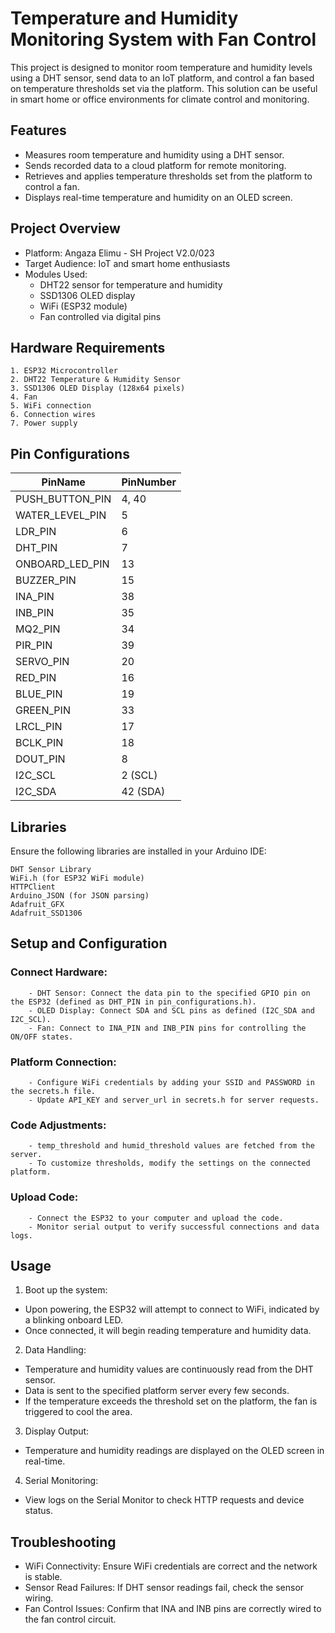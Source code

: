 
# Temperature and Humidity Monitoring System with Fan Control

This project is designed to monitor room temperature and humidity levels using a DHT sensor, send data to an IoT platform, and control a fan based on temperature thresholds set via the platform. This solution can be useful in smart home or office environments for climate control and monitoring.

## Features
* Measures room temperature and humidity using a DHT sensor.
* Sends recorded data to a cloud platform for remote monitoring.
* Retrieves and applies temperature thresholds set from the platform to control a fan.
* Displays real-time temperature and humidity on an OLED screen.

## Project Overview
- Platform: Angaza Elimu - SH Project V2.0/023
- Target Audience: IoT and smart home enthusiasts
- Modules Used:
    * DHT22 sensor for temperature and humidity
    * SSD1306 OLED display
    * WiFi (ESP32 module)
    * Fan controlled via digital pins

## Hardware Requirements

    1. ESP32 Microcontroller
    2. DHT22 Temperature & Humidity Sensor
    3. SSD1306 OLED Display (128x64 pixels)
    4. Fan 
    5. WiFi connection
    6. Connection wires
    7. Power supply

## Pin Configurations

| PinName            | PinNumber                                                                |
| ----------------- | ------------------------------------------------------------------ |
| PUSH_BUTTON_PIN |  4, 40|
| WATER_LEVEL_PIN| 5|
| LDR_PIN | 6|
| DHT_PIN | 7|
| ONBOARD_LED_PIN | 13|
| BUZZER_PIN | 15|
| INA_PIN| 38|
| INB_PIN |35 |
| MQ2_PIN | 34|
| PIR_PIN |39 |
| SERVO_PIN | 20|
| RED_PIN |16 |
| BLUE_PIN | 19|
| GREEN_PIN | 33|
| LRCL_PIN | 17|
| BCLK_PIN | 18|
| DOUT_PIN | 8|
| I2C_SCL | 2 (SCL)|
| I2C_SDA |42 (SDA) |

## Libraries

Ensure the following libraries are installed in your Arduino IDE:

    DHT Sensor Library
    WiFi.h (for ESP32 WiFi module)
    HTTPClient
    Arduino_JSON (for JSON parsing)
    Adafruit_GFX
    Adafruit_SSD1306

## Setup and Configuration

### Connect Hardware:
        - DHT Sensor: Connect the data pin to the specified GPIO pin on the ESP32 (defined as DHT_PIN in pin_configurations.h).
        - OLED Display: Connect SDA and SCL pins as defined (I2C_SDA and I2C_SCL).
        - Fan: Connect to INA_PIN and INB_PIN pins for controlling the ON/OFF states.

### Platform Connection:
        - Configure WiFi credentials by adding your SSID and PASSWORD in the secrets.h file.
        - Update API_KEY and server_url in secrets.h for server requests.

### Code Adjustments:
        - temp_threshold and humid_threshold values are fetched from the server.
        - To customize thresholds, modify the settings on the connected platform.

### Upload Code:
        - Connect the ESP32 to your computer and upload the code.
        - Monitor serial output to verify successful connections and data logs.

## Usage
1. Boot up the system:
* Upon powering, the ESP32 will attempt to connect to WiFi, indicated by a blinking onboard LED.
* Once connected, it will begin reading temperature and humidity data.

2. Data Handling:
*    Temperature and humidity values are continuously read from the DHT sensor.
* Data is sent to the specified platform server every few seconds.
* If the temperature exceeds the threshold set on the platform, the fan is triggered to cool the area.

3. Display Output:
* Temperature and humidity readings are displayed on the OLED screen in real-time.

4. Serial Monitoring:

* View logs on the Serial Monitor to check HTTP requests and device status.

## Troubleshooting

* WiFi Connectivity: Ensure WiFi credentials are correct and the network is stable.
* Sensor Read Failures: If DHT sensor readings fail, check the sensor wiring.
* Fan Control Issues: Confirm that INA and INB pins are correctly wired to the fan control circuit.